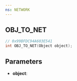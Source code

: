 ```yaml
---
ns: NETWORK
---
```

## OBJ_TO_NET

```c
// 0x99BFDC94A603E541
int OBJ_TO_NET(Object object);
```

## Parameters
* **object**:
